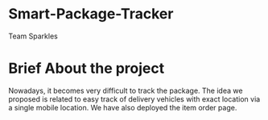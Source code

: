 # Smart-Package-Tracker
Team Sparkles

# Brief About the project

Nowadays, it becomes very difficult to track the package.
The idea we proposed is related to easy track of delivery vehicles with exact location via a single mobile location.
We have also deployed the item order page.

